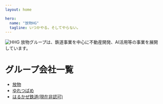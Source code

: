 ```yaml
---
layout: home

hero:
  name: "放物HG"
  tagline: いつかやる。そしてやらない。
---
```

![HHG](/img/company/houbutuHG/HHG.webp)
放物グループは、鉄道事業を中心に不動産開発、AI活用等の事業を展開しています。

# グループ会社一覧
- [放物](/company/houbutuHG/houbutu)
- [ゆれつばめ](/company/houbutuHG/yuretubame)
- [はるかぜ鉄道(現在非認可)](/company/houbutuHG/harukaze)